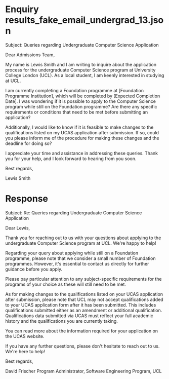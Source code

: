 
# Enquiry results_fake_email_undergrad_13.json

Subject: Queries regarding Undergraduate Computer Science Application

Dear Admissions Team,

My name is Lewis Smith and I am writing to inquire about the application process for the undergraduate Computer Science program at University College London (UCL). As a local student, I am keenly interested in studying at UCL.

I am currently completing a Foundation programme at [Foundation Programme Institution], which will be completed by [Expected Completion Date]. I was wondering if it is possible to apply to the Computer Science program while still on the Foundation programme? Are there any specific requirements or conditions that need to be met before submitting an application?

Additionally, I would like to know if it is feasible to make changes to the qualifications listed on my UCAS application after submission. If so, could you please inform me of the procedure for making these changes and the deadline for doing so?

I appreciate your time and assistance in addressing these queries. Thank you for your help, and I look forward to hearing from you soon.

Best regards,

Lewis Smith

# Response

Subject: Re: Queries regarding Undergraduate Computer Science Application

Dear Lewis,

Thank you for reaching out to us with your questions about applying to the undergraduate Computer Science program at UCL. We're happy to help!

Regarding your query about applying while still on a Foundation programme, please note that we consider a small number of Foundation programmes. However, it's essential to contact us directly for further guidance before you apply.

Please pay particular attention to any subject-specific requirements for the programs of your choice as these will still need to be met.

As for making changes to the qualifications listed on your UCAS application after submission, please note that UCL may not accept qualifications added to your UCAS application form after it has been submitted. This includes qualifications submitted either as an amendment or additional qualification. Qualifications data submitted via UCAS must reflect your full academic history and the qualifications you are currently taking.

You can read more about the information required for your application on the UCAS website.

If you have any further questions, please don't hesitate to reach out to us. We're here to help!

Best regards,

David Frischer
Program Administrator, Software Engineering Program, UCL

        